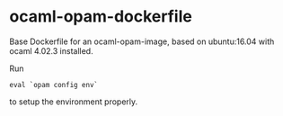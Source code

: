 # ocaml-opam-dockerfile

Base Dockerfile for an ocaml-opam-image, based on ubuntu:16.04 with ocaml 4.02.3 installed.

Run 

	eval `opam config env`

to setup the environment properly.
